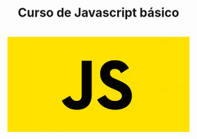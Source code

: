 <div align="center">
    <h1>Curso de Javascript básico<h1/>
</div>

<div align="center">
    <img src="readme_img/javascript.png" with="250">
</div>

